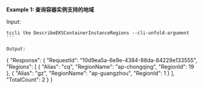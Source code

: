 **Example 1: 查询容器实例支持的地域**



Input: 

```
tccli tke DescribeEKSContainerInstanceRegions --cli-unfold-argument ```

Output: 
```
{
    "Response": {
        "RequestId": "10d9ea5a-6e9e-4384-88da-84229e133555",
        "Regions": [
            {
                "Alias": "cq",
                "RegionName": "ap-chongqing",
                "RegionId": 19
            },
            {
                "Alias": "gz",
                "RegionName": "ap-guangzhou",
                "RegionId": 1
            }
        ],
        "TotalCount": 2
    }
}
```

